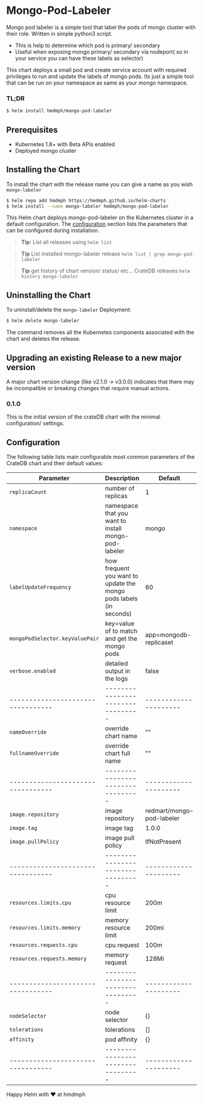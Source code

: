 # Mongo-Pod-Labeler

Mongo pod labeler is a simple tool that label the pods of mongo cluster with their role. Written in simple python3 script.

- This is help to determine which pod is primary/ secondary
- Useful when exposing mongo primary/ secondary via nodeport( so in your service you can have these labels as selector)

This chart deploys a small pod and create service account with required privileges to run and 
update the labels of mongo pods. Its just a simple tool that can be run on your namespace 
as same as your mongo namespace.

### TL;DR

```bash
$ helm install hmdmph/mongo-pod-labeler
```

## Prerequisites

- Kubernetes 1.8+ with Beta APIs enabled
- Deployed mongo cluster

## Installing the Chart

To install the chart with the release name you can give a name as you wish `mongo-labeler`

```bash
$ helm repo add hmdmph https://hmdmph.github.io/helm-charts
$ helm install --name mongo-labeler hmdmph/mongo-pod-labeler
```

This Helm chart deploys mongo-pod-labeler on the Kubernetes cluster in a default
configuration. The [configuration](#configuration) section lists
the parameters that can be configured during installation.

> **Tip**: List all releases using `helm list`

> **Tip** List installed mongo-labeler release `helm list | grep mongo-pod-labeler`

> **Tip** get history of chart version/ status/ etc... CrateDB releases `helm history mongo-labeler` 

## Uninstalling the Chart

To uninstall/delete the `mongo-labeler` Deployment:

```bash
$ helm delete mongo-labeler
```

The command removes all the Kubernetes components associated with the chart and
deletes the release.

## Upgrading an existing Release to a new major version

A major chart version change (like v2.1.0 -> v3.0.0) indicates that there may be
incompatible or breaking changes that require manual actions.

### 0.1.0
This is the initial version of the crateDB chart with the minimal configuration/ settings.


## Configuration

The following table lists main configurable most common parameters of the CrateDB chart and their default values:

| Parameter                       | Description                                           | Default                |
|---------------------------------|-------------------------------------------------------|------------------------|
| `replicaCount`                  | number of replicas                                    | 1                      |
| `namespace`                     | namespace that you want to install mongo-pod-labeler  | mongo                  |
| `labelUpdateFrequency`          | how frequent you want to update the mongo pods labels (in seconds) | 60        |
| `mongoPodSelector.keyValuePair` | key=value of to match and get the mongo pods          | app=mongodb-replicaset |
| `verbose.enabled`               | detailed output in the logs                           | false                  |
|---------------------------------|---------------------------------                      |---------------------   |
| `nameOverride`                  | override chart name                                   | ""                     |
| `fullnameOverride`              | override chart full name                              | ""                     |
|---------------------------------|---------------------------------                      |---------------------   |
| `image.repository`              | image repository                                      | redmart/mongo-pod-labeler|
| `image.tag`                     | image tag                                             | 1.0.0                  |
| `image.pullPolicy`              | image pull policy                                     | IfNotPresent           |
|---------------------------------|---------------------------------                      |---------------------   |
| `resources.limits.cpu`          | cpu resource limit                                    | 200m                   |
| `resources.limits.memory`       | memory resource limit                                 | 200mi                  |
| `resources.requests.cpu`        | cpu request                                           | 100m                   |
| `resources.requests.memory`     | memory request                                        | 128Mi                  |
|---------------------------------|---------------------------------                      |---------------------   |
| `nodeSelector`                  | node selector                                         | {}                     |
| `tolerations`                   | tolerations                                           | []                     |
| `affinity`                      | pod affinity                                          | {}                     |
|---------------------------------|---------------------------------                      |---------------------   |

Happy Helm with ♥ at hmdmph




 

